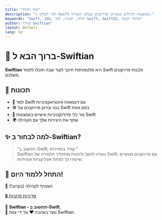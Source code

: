 ```yaml
---
title: "למד לקודד"
description: "למד לשלוט ב-Swift באמצעות תרגילים מעשיים ופרויקטים בעולם האמיתי."
keywords: "Swift, iOS, קידוד, תכנות, למד Swift, SwiftUI, פיתוח תוכנה"
author: "צוות Swiftian"
layout: default
lang: he
---
```

# 🚀 ברוך הבא ל-Swiftian

**Swiftian** היא פלטפורמת חינוך לקוד שבה תוכלו ללמוד Swift ולבנות פרויקטים משלכם.

## 🌟 תכונות
- 📖 למד Swift עם דוגמאות אינטראקטיביות
- 🛠️ בנה ובדוק פרויקטים של Swift בזמן אמת
- 🎨 צור כלי פרודוקטיביות אישיים באמצעות Swift
- 🌍 שתף את היצירות שלך עם הקהילה

## ✨ למה לבחור ב-Swiftian?
> "תחשוב ב-Swift, קודד במהירות."  
Swiftian נועדה להקל וליהנות מתהליך הלמידה של Swift, עם פרויקטים מעשיים שיעזרו לך לפתח אפליקציות אמיתיות.

## 📌 התחל ללמוד היום!
💬 הצטרף לקהילה (בקרוב!)

[🔒 מדיניות פרטיות](/privacy/)

🔹 **Swiftian - תחשוב ב-Swift.**  
📌 נוצר באהבה ❤️ על ידי צוות Swiftian.
